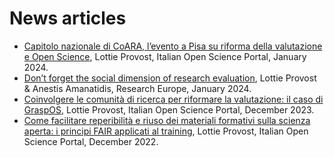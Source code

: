 # News articles

- [Capitolo nazionale di CoARA, l’evento a Pisa su riforma della valutazione e Open Science](https://open-science.it/-/capitolo-nazionale-di-coara-l-evento-a-pisa-su-riforma-della-valutazione-e-open-science), Lottie Provost, Italian Open Science Portal, January 2024.
- [Don’t forget the social dimension of research evaluation](https://www.researchprofessionalnews.com/rr-news-europe-views-of-europe-2024-1-don-t-forget-the-social-dimension-of-research-evaluation/), Lottie Provost & Anestis Amanatidis, Research Europe, January 2024.
- [Coinvolgere le comunità di ricerca per riformare la valutazione: il caso di GraspOS](https://open-science.it/article?rpk=279673), Lottie Provost, Italian Open Science Portal, December 2023.
- [Come facilitare reperibilità e riuso dei materiali formativi sulla scienza aperta: i principi FAIR applicati al training](https://open-science.it/article?rpk=234513&prs_sel=p_researcher&tpc_sel=t_openscience), Lottie Provost, Italian Open Science Portal, December 2022. 